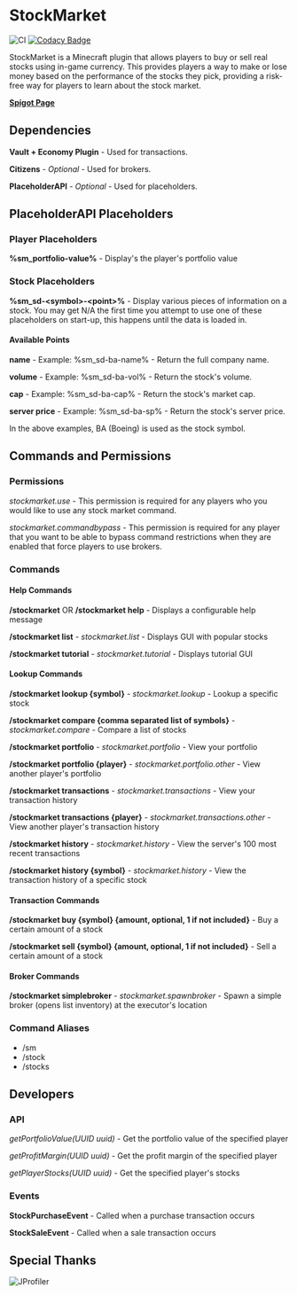 # StockMarket

![CI](https://github.com/maldahleh/stock-market/workflows/CI/badge.svg)
[![Codacy Badge](https://app.codacy.com/project/badge/Grade/3176d5c3c5764d85a3036d78b7518fc8)](https://www.codacy.com/gh/maldahleh/stock-market/dashboard)

StockMarket is a Minecraft plugin that allows players to buy or sell real stocks using in-game
currency. This provides players a way to make or lose money based on the performance of the stocks
they pick, providing a risk-free way for players to learn about the stock market.

[**Spigot Page**](https://www.spigotmc.org/resources/stockmarket-beta.67766/)

## Dependencies

**Vault + Economy Plugin** - Used for transactions.

**Citizens** - _Optional_ - Used for brokers.

**PlaceholderAPI** - _Optional_ - Used for placeholders.

## PlaceholderAPI Placeholders

### Player Placeholders

**%sm_portfolio-value%** - Display's the player's portfolio value

### Stock Placeholders

**%sm_sd-\<symbol>-\<point>%** - Display various pieces of information on a stock. You may get N/A
the first time you attempt to use one of these placeholders on start-up, this happens until the data
is loaded in.

#### Available Points

**name** - Example: %sm_sd-ba-name% - Return the full company name.

**volume** - Example: %sm_sd-ba-vol% - Return the stock's volume.

**cap** - Example: %sm_sd-ba-cap% - Return the stock's market cap.

**server price** - Example: %sm_sd-ba-sp% - Return the stock's server price.

In the above examples, BA (Boeing) is used as the stock symbol.

## Commands and Permissions

### Permissions

_stockmarket.use_ - This permission is required for any players who you would like to use any stock
market command.

_stockmarket.commandbypass_ - This permission is required for any player that you want to be able to
bypass command restrictions when they are enabled that force players to use brokers.

### Commands

#### Help Commands

**/stockmarket** OR **/stockmarket help** - Displays a configurable help message

**/stockmarket list** - _stockmarket.list_ - Displays GUI with popular stocks

**/stockmarket tutorial** - _stockmarket.tutorial_ - Displays tutorial GUI

#### Lookup Commands

**/stockmarket lookup {symbol}** - _stockmarket.lookup_ - Lookup a specific stock

**/stockmarket compare {comma separated list of symbols}** - _stockmarket.compare_ - Compare a list
of stocks

**/stockmarket portfolio** - _stockmarket.portfolio_ - View your portfolio

**/stockmarket portfolio {player}** - _stockmarket.portfolio.other_ - View another player's
portfolio

**/stockmarket transactions** - _stockmarket.transactions_ - View your transaction history

**/stockmarket transactions {player}** - _stockmarket.transactions.other_ - View another player's
transaction history

**/stockmarket history** - _stockmarket.history_ - View the server's 100 most recent transactions

**/stockmarket history {symbol}** - _stockmarket.history_ - View the transaction history of a
specific stock

#### Transaction Commands

**/stockmarket buy {symbol} {amount, optional, 1 if not included}** - Buy a certain amount of a
stock

**/stockmarket sell {symbol} {amount, optional, 1 if not included}** - Sell a certain amount of a
stock

#### Broker Commands

**/stockmarket simplebroker** - _stockmarket.spawnbroker_ - Spawn a simple broker
(opens list inventory) at the executor's location

### Command Aliases

- /sm
- /stock
- /stocks

## Developers

### API

_getPortfolioValue(UUID uuid)_ - Get the portfolio value of the specified player

_getProfitMargin(UUID uuid)_ - Get the profit margin of the specified player

_getPlayerStocks(UUID uuid)_ - Get the specified player's stocks

### Events

**StockPurchaseEvent** - Called when a purchase transaction occurs

**StockSaleEvent** - Called when a sale transaction occurs

## Special Thanks

![JProfiler](https://www.ej-technologies.com/images/product_banners/jprofiler_large.png)
